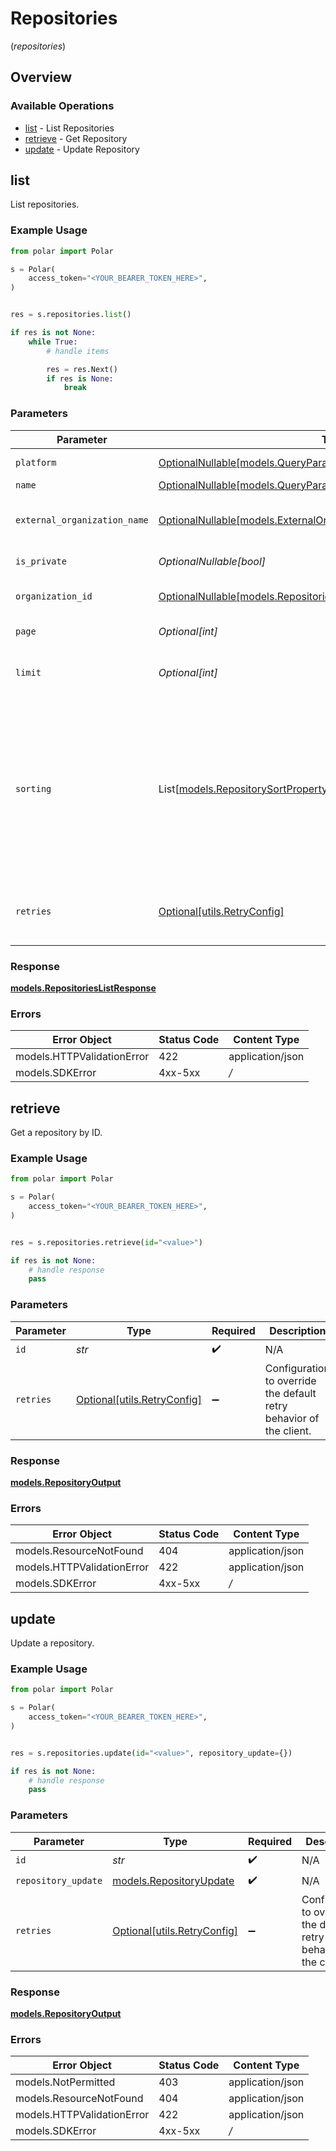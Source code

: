 # Repositories
(*repositories*)

## Overview

### Available Operations

* [list](#list) - List Repositories
* [retrieve](#retrieve) - Get Repository
* [update](#update) - Update Repository

## list

List repositories.

### Example Usage

```python
from polar import Polar

s = Polar(
    access_token="<YOUR_BEARER_TOKEN_HERE>",
)


res = s.repositories.list()

if res is not None:
    while True:
        # handle items

        res = res.Next()
        if res is None:
            break


```

### Parameters

| Parameter                                                                                                                                                               | Type                                                                                                                                                                    | Required                                                                                                                                                                | Description                                                                                                                                                             |
| ----------------------------------------------------------------------------------------------------------------------------------------------------------------------- | ----------------------------------------------------------------------------------------------------------------------------------------------------------------------- | ----------------------------------------------------------------------------------------------------------------------------------------------------------------------- | ----------------------------------------------------------------------------------------------------------------------------------------------------------------------- |
| `platform`                                                                                                                                                              | [OptionalNullable[models.QueryParamPlatformFilter]](../../models/queryparamplatformfilter.md)                                                                           | :heavy_minus_sign:                                                                                                                                                      | Filter by platform.                                                                                                                                                     |
| `name`                                                                                                                                                                  | [OptionalNullable[models.QueryParamRepositoryNameFilter]](../../models/queryparamrepositorynamefilter.md)                                                               | :heavy_minus_sign:                                                                                                                                                      | Filter by name.                                                                                                                                                         |
| `external_organization_name`                                                                                                                                            | [OptionalNullable[models.ExternalOrganizationNameFilter]](../../models/externalorganizationnamefilter.md)                                                               | :heavy_minus_sign:                                                                                                                                                      | Filter by external organization name.                                                                                                                                   |
| `is_private`                                                                                                                                                            | *OptionalNullable[bool]*                                                                                                                                                | :heavy_minus_sign:                                                                                                                                                      | Filter by private status.                                                                                                                                               |
| `organization_id`                                                                                                                                                       | [OptionalNullable[models.RepositoriesListQueryParamOrganizationIDFilter]](../../models/repositorieslistqueryparamorganizationidfilter.md)                               | :heavy_minus_sign:                                                                                                                                                      | Filter by organization ID.                                                                                                                                              |
| `page`                                                                                                                                                                  | *Optional[int]*                                                                                                                                                         | :heavy_minus_sign:                                                                                                                                                      | Page number, defaults to 1.                                                                                                                                             |
| `limit`                                                                                                                                                                 | *Optional[int]*                                                                                                                                                         | :heavy_minus_sign:                                                                                                                                                      | Size of a page, defaults to 10. Maximum is 100.                                                                                                                         |
| `sorting`                                                                                                                                                               | List[[models.RepositorySortProperty](../../models/repositorysortproperty.md)]                                                                                           | :heavy_minus_sign:                                                                                                                                                      | Sorting criterion. Several criteria can be used simultaneously and will be applied in order. Add a minus sign `-` before the criteria name to sort by descending order. |
| `retries`                                                                                                                                                               | [Optional[utils.RetryConfig]](../../models/utils/retryconfig.md)                                                                                                        | :heavy_minus_sign:                                                                                                                                                      | Configuration to override the default retry behavior of the client.                                                                                                     |

### Response

**[models.RepositoriesListResponse](../../models/repositorieslistresponse.md)**

### Errors

| Error Object               | Status Code                | Content Type               |
| -------------------------- | -------------------------- | -------------------------- |
| models.HTTPValidationError | 422                        | application/json           |
| models.SDKError            | 4xx-5xx                    | */*                        |


## retrieve

Get a repository by ID.

### Example Usage

```python
from polar import Polar

s = Polar(
    access_token="<YOUR_BEARER_TOKEN_HERE>",
)


res = s.repositories.retrieve(id="<value>")

if res is not None:
    # handle response
    pass

```

### Parameters

| Parameter                                                           | Type                                                                | Required                                                            | Description                                                         |
| ------------------------------------------------------------------- | ------------------------------------------------------------------- | ------------------------------------------------------------------- | ------------------------------------------------------------------- |
| `id`                                                                | *str*                                                               | :heavy_check_mark:                                                  | N/A                                                                 |
| `retries`                                                           | [Optional[utils.RetryConfig]](../../models/utils/retryconfig.md)    | :heavy_minus_sign:                                                  | Configuration to override the default retry behavior of the client. |

### Response

**[models.RepositoryOutput](../../models/repositoryoutput.md)**

### Errors

| Error Object               | Status Code                | Content Type               |
| -------------------------- | -------------------------- | -------------------------- |
| models.ResourceNotFound    | 404                        | application/json           |
| models.HTTPValidationError | 422                        | application/json           |
| models.SDKError            | 4xx-5xx                    | */*                        |


## update

Update a repository.

### Example Usage

```python
from polar import Polar

s = Polar(
    access_token="<YOUR_BEARER_TOKEN_HERE>",
)


res = s.repositories.update(id="<value>", repository_update={})

if res is not None:
    # handle response
    pass

```

### Parameters

| Parameter                                                           | Type                                                                | Required                                                            | Description                                                         |
| ------------------------------------------------------------------- | ------------------------------------------------------------------- | ------------------------------------------------------------------- | ------------------------------------------------------------------- |
| `id`                                                                | *str*                                                               | :heavy_check_mark:                                                  | N/A                                                                 |
| `repository_update`                                                 | [models.RepositoryUpdate](../../models/repositoryupdate.md)         | :heavy_check_mark:                                                  | N/A                                                                 |
| `retries`                                                           | [Optional[utils.RetryConfig]](../../models/utils/retryconfig.md)    | :heavy_minus_sign:                                                  | Configuration to override the default retry behavior of the client. |

### Response

**[models.RepositoryOutput](../../models/repositoryoutput.md)**

### Errors

| Error Object               | Status Code                | Content Type               |
| -------------------------- | -------------------------- | -------------------------- |
| models.NotPermitted        | 403                        | application/json           |
| models.ResourceNotFound    | 404                        | application/json           |
| models.HTTPValidationError | 422                        | application/json           |
| models.SDKError            | 4xx-5xx                    | */*                        |
